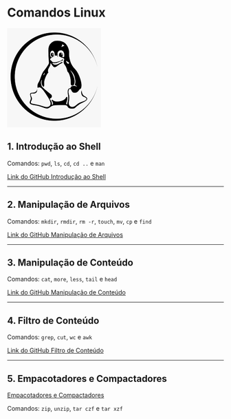 # Comandos Linux 
![tux](/img/tux.png)

## 1. Introdução ao Shell

Comandos: `pwd`, `ls`, `cd`, `cd ..` e `man` 

[Link do GitHub Introdução ao Shell](https://github.com/Loacir-Zen/comandos-linux/blob/main/Introducao-ao-Shell.md)


-----------

## 2. Manipulação de Arquivos

Comandos: `mkdir`, `rmdir`, `rm -r`, `touch`, `mv`, `cp` e `find`

[Link do GitHub Manipulação de Arquivos](https://github.com/Loacir-Zen/comandos-linux/blob/main/Manipulacao-de-Arquivo.md)



-----------

## 3. Manipulação de Conteúdo

Comandos: `cat`, `more`, `less`, `tail` e `head`

[Link do GitHub Manipulação de Conteúdo](https://github.com/Loacir-Zen/comandos-linux/blob/main/Manipulacao-de-Conteudo.md)



-----------

## 4. Filtro de Conteúdo

Comandos: `grep`, `cut`, `wc` e `awk`

[Link do GitHub Filtro de Conteúdo](https://github.com/Loacir-Zen/comandos-linux/blob/main/Filtro-de-Conteudo.md)

-----------

## 5. Empacotadores e Compactadores

[Empacotadores e Compactadores](https://github.com/Loacir-Zen/comandos-linux/blob/main/Empacotadores-e-Compactadores.md)

Comandos: `zip`, `unzip`, `tar czf` e `tar xzf`


